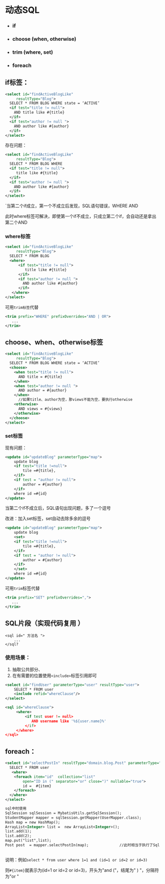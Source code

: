 # 动态SQL

- ### if

- ### choose (when, otherwise)

- ### trim (where, set)

- ### foreach

## if标签：

```xml
<select id="findActiveBlogLike"
     resultType="Blog">
  SELECT * FROM BLOG WHERE state = ‘ACTIVE’
  <if test="title != null">
    AND title like #{title}
  </if>
  <if test="author != null ">
    AND author like #{author}
  </if>
</select>
```

存在问题：

```xml
<select id="findActiveBlogLike"
     resultType="Blog">
  SELECT * FROM BLOG WHERE
  <if test="title != null">
     title like #{title}
  </if>
  <if test="author != null ">
    AND author like #{author}
  </if>
</select>
```

`当第二个if成立，第一个不成立后发现，SQL语句错误，WHERE AND

此时where标签可解决，即使第一个if不成立，只成立第二个if，会自动还是拿出第二个AND

### where标签

```xml
<select id="findActiveBlogLike"
     resultType="Blog">
  SELECT * FROM BLOG 
  <where>
      <if test="title != null">
         title like #{title}
      </if>
      <if test="author != null ">
        AND author like #{author}
      </if>
   </where>   
</select>
```

可用`trim标签`代替

```xml
<trim prefix="WHERE" prefixOverrides="AND | OR">
   ...
</trim>
```



## choose、when、otherwise标签

```xml
<select id="findActiveBlogLike"
     resultType="Blog">
  SELECT * FROM BLOG WHERE state = ‘ACTIVE’
  <choose>
    <when test="title != null">
      AND title = #{title}
    </when>
    <when test="author != null ">
      AND author = #{author}
    </when>
      //如果title、author为空，那views不能为空，要执行otherwise
    <otherwise>
      AND views = #{views}
    </otherwise>
  </choose>
</select>
```



### set标签

现有问题：

```xml
<update id="updateBlog" parameterType="map">
	update blog
	<if test="title !=null">
		tile =#{title},
	</if>
    <if test = "author != null">
    	author = #{author}
    </if>
    where id =#{id}
</update>
```

当第二个if不成立后，SQL语句出现问题，多了一个逗号

改进：加入set标签，set自动去除多余的逗号

```xml
<update id="updateBlog" parameterType="map">
	update blog
	<set>
	<if test="title !=null">
		tile =#{title},
	</if>
    <if test = "author != null">
    	author = #{author}
    </if>
    </set>
    where id =#{id}
</update>
```

可用`trim`标签代替

```xml
<trim prefix="SET" prefixOverrides=",">
   ...
</trim>
```

## SQL片段（实现代码复用 ）

```
<sql id=" 方法名 ">
	...
</sql?
```

### 使用场景：

1. 抽取公共部分、
2. 在有需要的位置使用`<include>`标签引用即可

```xml
<select id="findUser" parameterType="user" resultType="user">
	SELECT * FROM user
	<include refid="whereClause"/>
</select>

<sql id="whereClause">
     <where>
         <if test user != null>
         	AND username like '%${user.name}%'
         </if>
     </where>
</sql>
```



## foreach：

```xml
<select id="selectPostIn" resultType="domain.blog.Post" parameterType="map">
  SELECT * FROM user
   <where>
    <foreach item="id"  collection="list"
        open="ID in (" separator="or" close=")" nullable="true">
        id =  #{item}
    </foreach>
  </where>
</select>

sql中时使用
SqlSession sqlSession = MybatisUtils.getSqlSession();
StudentMapper mapper = sqlSession.getMapper(UserMapper.class);
Hash map = new HashMap();
ArrayList<Integer> list =  new ArrayList<Integer>();
list.add(1);
list.add(2);
map.put("list",list);
Post post  = mapper.selectPostIn(map);				//此时相当于执行了Sql：select * from user where (id=1 or id=2)
    								
```

说明：例如`select * from user where 1=1 and (id=1 or id=2 or id=3)`

则`#{item}`就表示为(id=1 or id=2 or id=3)，开头为"and ("，结尾为" ) "，分隔符为"or "

